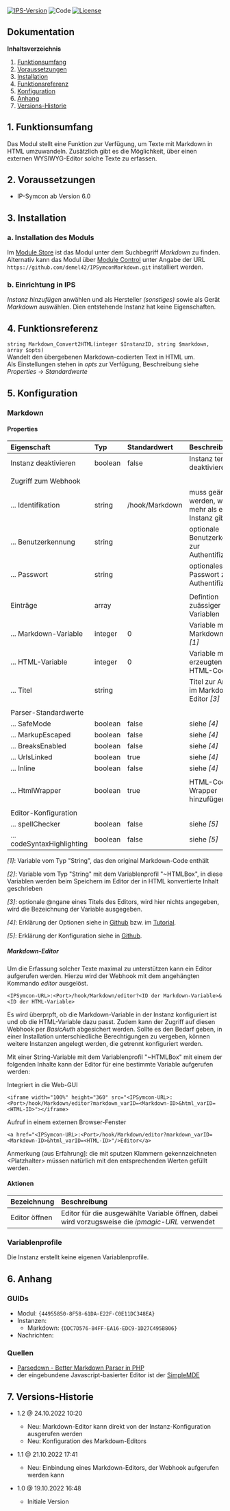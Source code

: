 [![IPS-Version](https://img.shields.io/badge/Symcon_Version-6.0+-red.svg)](https://www.symcon.de/service/dokumentation/entwicklerbereich/sdk-tools/sdk-php/)
![Code](https://img.shields.io/badge/Code-PHP-blue.svg)
[![License](https://img.shields.io/badge/License-CC%20BY--NC--SA%204.0-green.svg)](https://creativecommons.org/licenses/by-nc-sa/4.0/)

## Dokumentation

**Inhaltsverzeichnis**

1. [Funktionsumfang](#1-funktionsumfang)
2. [Voraussetzungen](#2-voraussetzungen)
3. [Installation](#3-installation)
4. [Funktionsreferenz](#4-funktionsreferenz)
5. [Konfiguration](#5-konfiguration)
6. [Anhang](#6-anhang)
7. [Versions-Historie](#7-versions-historie)

## 1. Funktionsumfang

Das Modul stellt eine Funktion zur Verfügung, um Texte mit Markdown in HTML umzuwandeln.
Zusätzlich gibt es die Möglichkeit, über einen externen WYSIWYG-Editor solche Texte zu erfassen.

## 2. Voraussetzungen

- IP-Symcon ab Version 6.0

## 3. Installation

### a. Installation des Moduls

Im [Module Store](https://www.symcon.de/service/dokumentation/komponenten/verwaltungskonsole/module-store/) ist das Modul unter dem Suchbegriff *Markdown* zu finden.<br>
Alternativ kann das Modul über [Module Control](https://www.symcon.de/service/dokumentation/modulreferenz/module-control/) unter Angabe der URL
`https://github.com/demel42/IPSymconMarkdown.git` installiert werden.

### b. Einrichtung in IPS

_Instanz hinzufügen_ anwählen und als Hersteller _(sonstiges)_ sowie als Gerät _Markdown_ auswählen. Dien entstehende Instanz hat keine Eigenschaften.

## 4. Funktionsreferenz

`string Markdown_Convert2HTML(integer $InstanzID, string $markdown, array $opts)`<br>
Wandelt den übergebenen Markdown-codierten Text in HTML um.<br>
Als Einstellungen stehen in _opts_ zur Verfügung, Beschreibung siehe _Properties_ -> _Standardwerte_

## 5. Konfiguration

### Markdown

#### Properties

| Eigenschaft                | Typ     | Standardwert   | Beschreibung |
| :------------------------- | :------ | :------------- | :----------- |
| Instanz deaktivieren       | boolean | false          | Instanz temporär deaktivieren |
|                            |         |                | |
| Zugriff zum Webhook        |         |                | |
| ... Identifikation         | string  | /hook/Markdown | muss geändert werden, wenn es mehr als eine Instanz gibt |
| ... Benutzerkennung        | string  |                | optionale Benutzerkennung zur Authentifizierung |
| ... Passwort               | string  |                | optionales Passwort zur Authentifizierung |
|                            |         |                | |
| Einträge                   | array   |                | Defintion zuässiger Variablen |
| ... Markdown-Variable      | integer | 0              | Variable mit dem Markdown-Code _[1]_ |
| ... HTML-Variable          | integer | 0              | Variable mit dem erzeugten HTML-Code _[2]_ |
| ... Titel                  | string  |                | Titel zur Anzeige im Markdown-Editor _[3]_ |
|                            |         |                | |
| Parser-Standardwerte       |         |                | |
| ... SafeMode               | boolean | false          | siehe _[4]_ |
| ... MarkupEscaped          | boolean | false          | siehe _[4]_ |
| ... BreaksEnabled          | boolean | false          | siehe _[4]_ |
| ... UrlsLinked             | boolean | true           | siehe _[4]_ |
| ... Inline                 | boolean | false          | siehe _[4]_ |
|                            |         |                | |
| ... HtmlWrapper            | boolean | true           | HTML-Code als Wrapper hinzufügen |
|                            |         |                | |
| Editor-Konfiguration       |         |                | |
| ... spellChecker           | boolean | false          | siehe _[5]_ |
| ... codeSyntaxHighlighting | boolean | false          | siehe _[5]_ |

_[1]_: Variable vom Typ "String", das den original Markdown-Code enthält

_[2]_: Variable vom Typ "String" mit dem Variablenprofil "~HTMLBox", in diese Variablen werden beim Speichern im Editor der in HTML konvertierte Inhalt geschrieben

_[3]_: optionale @ngane eines Titels des Editors, wird hier nichts angegeben, wird die Bezeichnung der Variable ausgegeben.

_[4]_: Erklärung der Optionen siehe in [Github](https://github.com/erusev/parsedown#readme) bzw. im [Tutorial](https://github.com/erusev/parsedown/wiki/Tutorial:-Get-Started).

_[5]_: Erklärung der Konfiguration siehe in [Github](https://github.com/sparksuite/simplemde-markdown-editor).

##### Markdown-Editor

Um die Erfassung solcher Texte maximal zu unterstützen kann ein Editor aufgerufen werden. Hierzu wird der Webhook mit dem angehängten Kommando _editor_ ausgelöst.

`<IPSymcon-URL>:<Port>/hook/Markdown/editor?<ID der Markdown-Variable>&<ID der HTML-Variable>`

Es wird überprpft, ob die Markdown-Variable in der Instanz konfiguriert ist und ob die HTML-Variable dazu passt.
Zudem kann der Zugriff auf diesen Webhook per _BasicAuth_ abgesichert werden. Sollte es den Bedarf geben, in einer Installation unterschiedliche Berechtigungen
zu vergeben, können weitere Instanzen angelegt werden, die getrennt konfiguriert werden.

Mit einer String-Variable mit dem Variablenprofil "~HTMLBox" mit einem der folgenden Inhalte kann der Editor für eine bestimmte Variable aufgerufen werden:

Integriert in die Web-GUI

```
<iframe width="100%" height="360" src="<IPSymcon-URL>:<Port>/hook/Markdown/editor?markdown_varID=<Markdown-ID>&html_varID=<HTML-ID>"></iframe>
```

Aufruf in einem externen Browser-Fenster

```
<a href="<IPSymcon-URL>:<Port>/hook/Markdown/editor?markdown_varID=<Markdown-ID>&html_varID=<HTML-ID>"/>Editor</a>
```

Anmerkung (aus Erfahrung]: die mit sputzen Klammern gekennzeichneten \<Platzhalter\> müssen natürlich mit den entsprechenden Werten gefüllt werden.

#### Aktionen

| Bezeichnung                | Beschreibung |
| :------------------------- | :----------- |
| Editor öffnen              | Editor für die ausgewählte Variable öffnen, dabei wird vorzugsweise die _ipmagic-URL_ verwendet |

### Variablenprofile

Die Instanz erstellt keine eigenen Variablenprofile.

## 6. Anhang

### GUIDs
- Modul: `{44955850-8F58-61DA-E22F-C0E11DC348EA}`
- Instanzen:
  - Markdown: `{DDC7D576-84FF-EA16-EDC9-1D27C495B806}`
- Nachrichten:

### Quellen
- [Parsedown - Better Markdown Parser in PHP](https://github.com/erusev/parsedown.git)
- der eingebundene Javascript-basierter Editor ist der [SimpleMDE](https://github.com/sparksuite/simplemde-markdown-editor)

## 7. Versions-Historie

- 1.2 @ 24.10.2022 10:20
  - Neu: Markdown-Editor kann direkt von der Instanz-Konfiguration ausgerufen werden
  - Neu: Konfiguration des Markdown-Editors

- 1.1 @ 21.10.2022 17:41
  - Neu: Einbindung eines Markdown-Editors, der Webhook aufgerufen werden kann

- 1.0 @ 19.10.2022 16:48
  - Initiale Version
